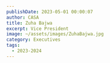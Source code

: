 ```yaml
---
publishDate: 2023-05-01 00:00:07
author: CASA
title: Zuha Bajwa
excerpt: Vice President
image: ~/assets/images/ZuhaBajwa.jpg
category: Executives
tags:
  - 2023-2024
---
```

